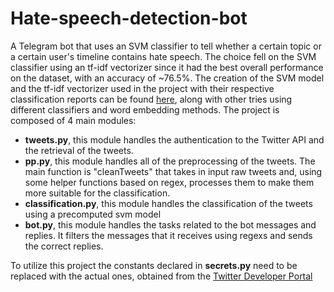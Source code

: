 # Hate-speech-detection-bot
A Telegram bot that uses an SVM classifier to tell whether a certain topic or a certain user's timeline contains hate speech. The choice fell on the SVM classifier using an tf-idf vectorizer since it had the best overall performance on the dataset, with an accuracy of ~76.5%. The creation of the SVM model and the tf-idf vectorizer used in the project with their respective classification reports can be found [here](https://colab.research.google.com/drive/1MX-40hylAMEqLjpaAB-CuqSKyKIzmvlA?usp=sharing), along with other tries using different classifiers and word embedding methods.
The project is composed of 4 main modules:

 * **tweets.py**, this module handles the authentication to the Twitter API and the retrieval of the tweets.
 * **pp.py**, this module handles all of the preprocessing of the tweets. The main function is "cleanTweets" that takes in input raw tweets and, using some helper functions based on regex, processes them to make them more suitable for the classification.
* **classification.py**, this module handles the classification of the tweets using a precomputed svm model
 * **bot.py**, this module handles the tasks related to the bot messages and replies. It filters the messages that it receives using regexs and sends the correct replies.
 
 To utilize this project the constants declared in **secrets.py** need to be replaced with the actual ones, obtained from the [Twitter Developer Portal](https://developer.twitter.com/en)
 

